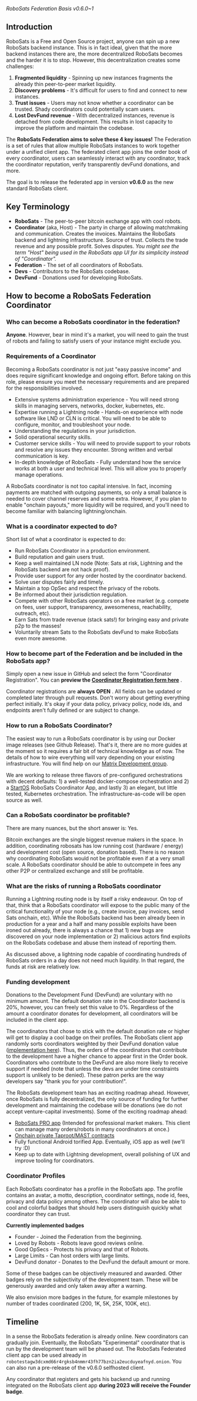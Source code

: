 _RoboSats Federation Basis v0.6.0~1_

## Introduction
RoboSats is a Free and Open Source project, anyone can spin up a new RoboSats backend instance. This is in fact ideal, given that the more backend instances there are, the more decentralized RoboSats becomes and the harder it is to stop. However, this decentralization creates some challenges:

1. **Fragmented liquidity** - Spinning up new instances fragments the already thin peer-to-peer market liquidity.
2. **Discovery problems** - It's difficult for users to find and connect to new instances.
3. **Trust issues** - Users may not know whether a coordinator can be trusted. Shady coordinators could potentially scam users.
4. **Lost DevFund revenue** - With decentralized instances, revenue is detached from code development. This results in lost capacity to improve the platform and maintain the codebase.

The **RoboSats Federation aims to solve these 4 key issues!** The Federation is a set of rules that allow multiple RoboSats instances to work together under a unified client app. The federated client app joins the order book of every coordinator, users can seamlessly interact with any coordinator, track the coordinator reputation, verify transparently devFund donations, and more.

The goal is to release the federated app in version **v0.6.0** as the new standard RoboSats client.

## Key Terminology
- **RoboSats** - The peer-to-peer bitcoin exchange app with cool robots.
- **Coordinator** (aka, Host) - The party in charge of allowing matchmaking and communication. Creates the invoices. Maintains the RoboSats backend and lightning infrastructure. Source of trust. Collects the trade revenue and any possible profit. Solves disputes. _You might see the term "Host" being used in the RoboSats app UI for its simplicity instead of "Coordinator"._
- **Federation** - The set of all coordinators of RoboSats.
- **Devs** - Contributors to the RoboSats codebase.
- **DevFund** - Donations used for developing RoboSats.

## How to become a RoboSats Federation Coordinator

### Who can become a RoboSats coordinator in the federation?
**Anyone**. However, bear in mind it's a market, you will need to gain the trust of robots and failing to satisfy users of your instance might exclude you.

### Requirements of a Coordinator
Becoming a RoboSats coordinator is not just "easy passive income" and does require significant knowledge and ongoing effort. Before taking on this role, please ensure you meet the necessary requirements and are prepared for the responsibilities involved.

- Extensive systems administration experience - You will need strong skills in managing servers, networks, docker, kubernetes, etc.
- Expertise running a Lightning node - Hands-on experience with node software like LND or CLN is critical. You will need to be able to configure, monitor, and troubleshoot your node.
- Understanding the regulations in your jurisdiction.
- Solid operational security skills.
- Customer service skills - You will need to provide support to your robots and resolve any issues they encounter. Strong written and verbal communication is key.
- In-depth knowledge of RoboSats - Fully understand how the service works at both a user and technical level. This will allow you to properly manage operations.

A RoboSats coordinator is not too capital intensive. In fact, incoming payments are matched with outgoing payments, so only a small balance is needed to cover channel reserves and some extra. However, if you plan to enable "onchain payouts," more liquidity will be required, and you'll need to become familiar with balancing lightning/onchain.

### What is a coordinator expected to do?
Short list of what a coordinator is expected to do:

- Run RoboSats Coordinator in a production environment.
- Build reputation and gain users trust.
- Keep a well maintained LN node (Note: Sats at risk, Lightning and the RoboSats backend are not hack proof).
- Provide user support for any order hosted by the coordinator backend.
- Solve user disputes fairly and timely.
- Maintain a top OpSec and respect the privacy of the robots.
- Be informed about their jurisdiction regulation.
- Compete with other RoboSats operators on a free market (e.g. compete on fees, user support, transparency, awesomeness, reachability, outreach, etc).
- Earn Sats from trade revenue (stack sats!) for bringing easy and private p2p to the masses!
- Voluntarily stream Sats to the RoboSats devFund to make RoboSats even more awesome.

### How to become part of the Federation and be included in the RoboSats app?
Simply open a new issue in GitHub and select the form "Coordinator Registration". You can **preview the [Coordinator Registration form here](https://github.com/RoboSats/robosats/blob/main/.github/ISSUE_TEMPLATE/coordinator_registration.yaml)** .

Coordinator registrations are **always OPEN** . All fields can be updated or completed later through pull requests. Don't worry about getting everything perfect initially. It's okay if your data policy, privacy policy, node ids, and endpoints aren't fully defined or are subject to change.

### How to run a RoboSats Coordinator?
The easiest way to run a RoboSats coordinator is by using our Docker image releases (see Github Release). That's it, there are no more guides at the moment so it requires a fair bit of technical knowledge as of now. The details of how to wire everything will vary depending on your existing infrastructure. You will find help on our [Matrix Development group](https://matrix.to/#/#robosats:matrix.org).

We are working to release three flavors of pre-configured orchestrations with decent defaults: 1) a well-tested docker-compose orchestration and 2) a [StartOS](https://github.com/Start9Labs/start-os) RoboSats Coordinator App, and lastly 3) an elegant, but little tested, Kubernetes orchestration. The infrastructure-as-code will be open source as well.

### Can a RoboSats coordinator be profitable?
There are many nuances, but the short answer is: Yes.

Bitcoin exchanges are the single biggest revenue makers in the space. In addition, coordinating robosats has low running cost (hardware / energy) and development cost (open source, donation based). There is no reason why coordinating RoboSats would not be profitable even if at a very small scale. A RoboSats coordinator should be able to outcompete in fees any other P2P or centralized exchange and still be profitable.

### What are the risks of running a RoboSats coordinator
Running a Lightning routing node is by itself a risky endeavour. On top of that, think that a RoboSats coordinator will expose to the public many of the critical functionality of your node (e.g., create invoice, pay invoices, send Sats onchain, etc). While the RoboSats backend has been already been in production for a year and a half and many possible exploits have been ironed out already, there is always a chance that 1) new bugs are discovered on your node implementation or 2) malicious actors find exploits on the RoboSats codebase and abuse them instead of reporting them.

As discussed above, a lightning node capable of coordinating hundreds of RoboSats orders in a day does not need much liquidity. In that regard, the funds at risk are relatively low.

### Funding development

Donations to the Development Fund (DevFund) are voluntary with no minimum amount. The default donation rate in the Coordinator backend is 20%, however, you can freely set this value to 0%. Regardless of the amount a coordinator donates for development, all coordinators will be included in the client app.

The coordinators that chose to stick with the default donation rate or higher will get to display a cool badge on their profiles. The RoboSats client app randomly sorts coordinators weighted by their DevFund donation value ([implementation here](https://github.com/RoboSats/robosats/blob/2262dc2af7110e86bb529f5075a19a50e16ade45/frontend/src/utils/federationLottery.ts#L27-L30)). Thus, the orders of the coordinators that contribute to the development have a higher chance to appear first in the Order book. Coordinators who contribute to the DevFund are also more likely to receive support if needed (note that unless the devs are under time constraints support is unlikely to be denied). These patron perks are the way developers say "thank you for your contribution!".

The RoboSats development team has an exciting roadmap ahead. However, once RoboSats is fully decentralized, the only source of funding for further development and maintaining the codebase will be donations (we do not accept venture-capital investments). Some of the exciting roadmap ahead:
- [RoboSats PRO app](https://github.com/RoboSats/robosats/issues/177) (Intended for professional market makers. This client can manage many orders/robots in many coordinators at once.)
- [Onchain private Taproot/MAST contracts](https://github.com/RoboSats/robosats/issues/230)
- Fully functional Android torified App. Eventually, iOS app as well (we'll try :D)
- Keep up to date with Lightning development, overall polishing of UX and improve tooling for coordinators.

### Coordinator Profiles
Each RoboSats coordinator has a profile in the RoboSats app. The profile contains an avatar, a motto, description, coordinator settings, node id, fees, privacy and data policy among others. The coordinator will also be able to cool and colorful badges that should help users distinguish quickly what coordinator they can trust.

**Currently implemented badges**
- Founder - Joined the Federation from the beginning.
- Loved by Robots -  Robots leave good reviews online.
- Good OpSecs -  Protects his privacy and that of Robots.
- Large Limits -  Can host orders with large limits.
- DevFund donator - Donates to the DevFund the default amount or more.

Some of these badges can be objectively measured and awarded. Other badges rely on the subjectivity of the development team. These will be generously awarded and only taken away after a warning.

We also envision more badges in the future, for example milestones by number of trades coordinated (200, 1K, 5K, 25K, 100K, etc).

## Timeline

In a sense the RoboSats federation is already online. New coordinators can gradually join. Eventually, the RoboSats "Experimental" coordinator that is run by the development team will be phased out. The RoboSats Federated client app can be used already in `robotestagw3dcxmd66r4rgksb4nmmr43fh77bzn2ia2eucduyeafnyd.onion`. You can also run a pre-release of the v0.6.0 selfhosted client.

Any coordinator that registers and gets his backend up and running integrated on the RoboSats client app **during 2023 will receive the Founder badge**.
